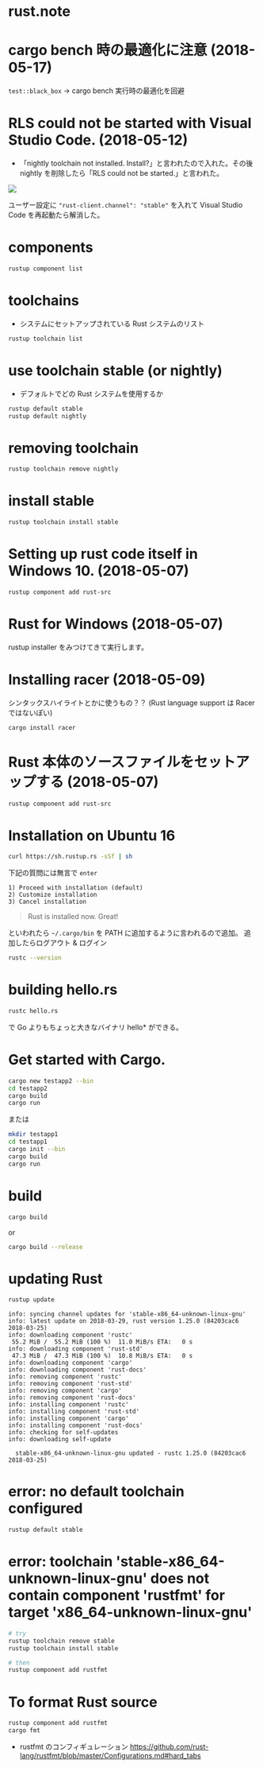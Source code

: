# rust.note

# cargo bench 時の最適化に注意 (2018-05-17)

`test::black_box` → cargo bench 実行時の最適化を回避

# RLS could not be started with Visual Studio Code. (2018-05-12)

- 「nightly toolchain not installed. Install?」と言われたので入れた。その後 nightly を削除したら「RLS could not be started.」と言われた。

![](.images/RLS%20could%20not%20be%20started.png)

ユーザー設定に `"rust-client.channel": "stable"` を入れて Visual Studio Code を再起動たら解消した。

# components

```bash
rustup component list
```

# toolchains
* システムにセットアップされている Rust システムのリスト
```bash
rustup toolchain list
```

# use toolchain stable (or nightly)
* デフォルトでどの Rust システムを使用するか
```bash
rustup default stable
rustup default nightly
```

# removing toolchain

```bash
rustup toolchain remove nightly
```

# install stable

```bash
rustup toolchain install stable
```

# Setting up rust code itself in Windows 10. (2018-05-07)

```bash
rustup component add rust-src
```

# Rust for Windows (2018-05-07)

rustup installer をみつけてきて実行します。

# Installing racer (2018-05-09)

シンタックスハイライトとかに使うもの？？ (Rust language support は Racer ではないぽい)

```bash
cargo install racer
```

# Rust 本体のソースファイルをセットアップする (2018-05-07)

```bash
rustup component add rust-src
```

# Installation on Ubuntu 16

```bash
curl https://sh.rustup.rs -sSf | sh
```

下記の質問には無言で `enter`

```
1) Proceed with installation (default)
2) Customize installation
3) Cancel installation
```

> Rust is installed now. Great!

といわれたら `~/.cargo/bin` を PATH に追加するように言われるので追加。
追加したらログアウト & ログイン

```bash
rustc --version
```

# building hello.rs

```bash
rustc hello.rs
```

で Go よりもちょっと大きなバイナリ hello* ができる。

# Get started with Cargo.

```bash
cargo new testapp2 --bin
cd testapp2
cargo build
cargo run
```

または

```bash
mkdir testapp1
cd testapp1
cargo init --bin
cargo build
cargo run
```

# build

```bash
cargo build
```

or 

```bash
cargo build --release
```


# updating Rust

```bash
rustup update
```

```plain
info: syncing channel updates for 'stable-x86_64-unknown-linux-gnu'
info: latest update on 2018-03-29, rust version 1.25.0 (84203cac6 2018-03-25)
info: downloading component 'rustc'
 55.2 MiB /  55.2 MiB (100 %)  11.0 MiB/s ETA:   0 s
info: downloading component 'rust-std'
 47.3 MiB /  47.3 MiB (100 %)  10.8 MiB/s ETA:   0 s
info: downloading component 'cargo'
info: downloading component 'rust-docs'
info: removing component 'rustc'
info: removing component 'rust-std'
info: removing component 'cargo'
info: removing component 'rust-docs'
info: installing component 'rustc'
info: installing component 'rust-std'
info: installing component 'cargo'
info: installing component 'rust-docs'
info: checking for self-updates
info: downloading self-update

  stable-x86_64-unknown-linux-gnu updated - rustc 1.25.0 (84203cac6 2018-03-25)
```

# error: no default toolchain configured

```bash
rustup default stable
```

# error: toolchain 'stable-x86_64-unknown-linux-gnu' does not contain component 'rustfmt' for target 'x86_64-unknown-linux-gnu'

```bash
# try
rustup toolchain remove stable
rustup toolchain install stable

# then
rustup component add rustfmt
```

# To format Rust source

```bash
rustup component add rustfmt
cargo fmt
```

* rustfmt のコンフィギュレーション https://github.com/rust-lang/rustfmt/blob/master/Configurations.md#hard_tabs
